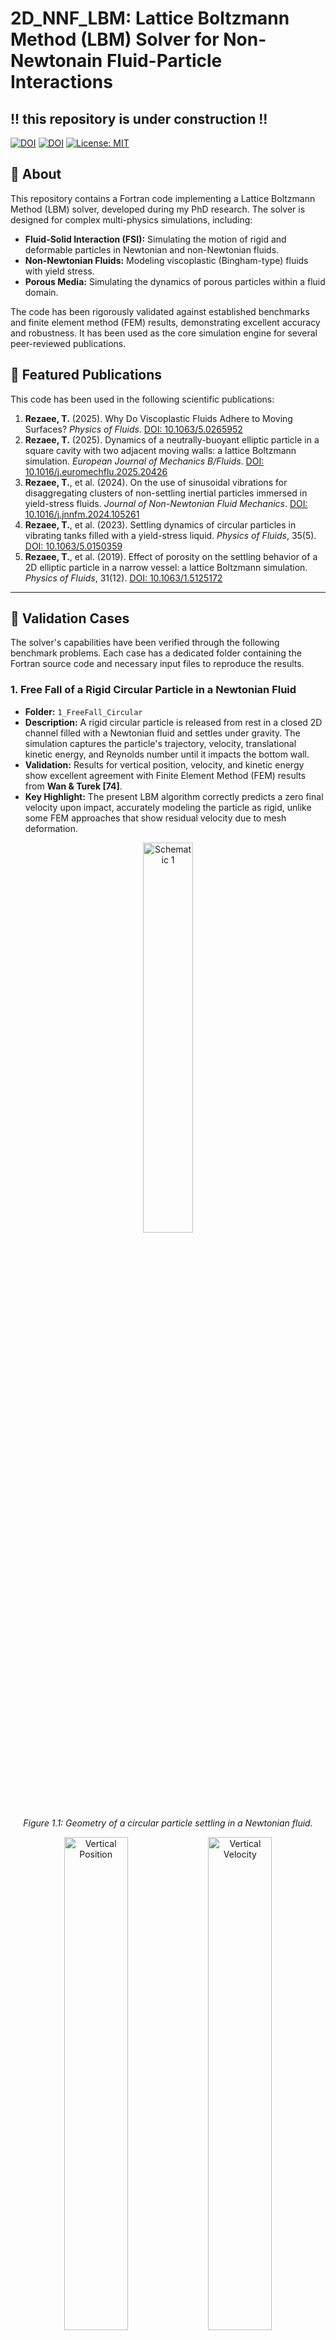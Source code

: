 # 2D_NNF_LBM: Lattice Boltzmann Method (LBM) Solver for Non-Newtonain Fluid-Particle Interactions
## !! this repository is under construction !!

[![DOI](https://img.shields.io/badge/DOI-10.1063%2F5.0265952-blue)](https://doi.org/10.1063/5.0265952)
[![DOI](https://img.shields.io/badge/DOI-10.1016%2Fj.euromechflu.2025.20426-blue)](https://doi.org/10.1016/j.euromechflu.2025.20426)
[![License: MIT](https://img.shields.io/badge/License-MIT-yellow.svg)](https://opensource.org/licenses/MIT)

## 📖 About

This repository contains a Fortran code implementing a Lattice Boltzmann Method (LBM) solver, developed during my PhD research. The solver is designed for complex multi-physics simulations, including:

*   **Fluid-Solid Interaction (FSI):** Simulating the motion of rigid and deformable particles in Newtonian and non-Newtonian fluids.
*   **Non-Newtonian Fluids:** Modeling viscoplastic (Bingham-type) fluids with yield stress.
*   **Porous Media:** Simulating the dynamics of porous particles within a fluid domain.

The code has been rigorously validated against established benchmarks and finite element method (FEM) results, demonstrating excellent accuracy and robustness. It has been used as the core simulation engine for several peer-reviewed publications.

## 🎯 Featured Publications

This code has been used in the following scientific publications:

1.  **Rezaee, T.** (2025). Why Do Viscoplastic Fluids Adhere to Moving Surfaces? *Physics of Fluids*. [DOI: 10.1063/5.0265952](https://doi.org/10.1063/5.0265952)
2.  **Rezaee, T.** (2025). Dynamics of a neutrally-buoyant elliptic particle in a square cavity with two adjacent moving walls: a lattice Boltzmann simulation. *European Journal of Mechanics B/Fluids*. [DOI: 10.1016/j.euromechflu.2025.20426](https://doi.org/10.1016/j.euromechflu.2025.20426)
3.  **Rezaee, T.**, et al. (2024). On the use of sinusoidal vibrations for disaggregating clusters of non-settling inertial particles immersed in yield-stress fluids. *Journal of Non-Newtonian Fluid Mechanics*. [DOI: 10.1016/j.jnnfm.2024.105261](https://doi.org/10.1016/j.jnnfm.2024.105261)
4.  **Rezaee, T.**, et al. (2023). Settling dynamics of circular particles in vibrating tanks filled with a yield-stress liquid. *Physics of Fluids*, 35(5). [DOI: 10.1063/5.0150359](https://doi.org/10.1063/5.0150359)
5.  **Rezaee, T.**, et al. (2019). Effect of porosity on the settling behavior of a 2D elliptic particle in a narrow vessel: a lattice Boltzmann simulation. *Physics of Fluids*, 31(12). [DOI: 10.1063/1.5125172](https://doi.org/10.1063/1.5125172)

---

## 🧪 Validation Cases

The solver's capabilities have been verified through the following benchmark problems. Each case has a dedicated folder containing the Fortran source code and necessary input files to reproduce the results.

### 1. Free Fall of a Rigid Circular Particle in a Newtonian Fluid
*   **Folder:** `1_FreeFall_Circular`
*   **Description:** A rigid circular particle is released from rest in a closed 2D channel filled with a Newtonian fluid and settles under gravity. The simulation captures the particle's trajectory, velocity, translational kinetic energy, and Reynolds number until it impacts the bottom wall.
*   **Validation:** Results for vertical position, velocity, and kinetic energy show excellent agreement with Finite Element Method (FEM) results from **Wan & Turek [74]**.
*   **Key Highlight:** The present LBM algorithm correctly predicts a zero final velocity upon impact, accurately modeling the particle as rigid, unlike some FEM approaches that show residual velocity due to mesh deformation.

<p align="center">
  <img src="./media/image1.jpeg" alt="Schematic 1" width="40%">
  <br>
  <em>Figure 1.1: Geometry of a circular particle settling in a Newtonian fluid.</em>
</p>

<p align="center">
  <img src="media/image2.jpeg" alt="Vertical Position" width="45%">
  <img src="media/image3.jpeg" alt="Vertical Velocity" width="45%">
  <br>
  <em>Figure 1.2: Time history of vertical position (left) and vertical velocity (right).</em>
</p>

---

### 2. Interaction of Two Settling Particles in a Newtonian Fluid
*   **Folder:** `2_TwoParticle_Interaction`
*   **Description:** This case tests the implemented force scheme by simulating the interaction and drafting-kissing-tumbling (DKT) dynamics of two settling circular particles in a Newtonian fluid.
*   **Validation:** The time histories of vertical/horizontal position and velocity for both particles match well with the FEM results of **Wan & Turek [74]**.
*   **Key Highlight:** The LBM solver successfully captures the complex interaction where the trailing particle (P1) catches up and collides with the leading particle (P2) due to reduced drag in its wake.

<p align="center">
  <img src="media/image6.jpg" alt="Schematic 2" width="40%">
  <br>
  <em>Figure 2.1: Geometry of two circular particles settling in a Newtonian fluid.</em>
</p>

<p align="center">
  <img src="media/image8.jpeg" alt="Vertical Pos 2P" width="45%">
  <img src="media/image9.jpeg" alt="Horizontal Pos 2P" width="45%">
  <br>
  <em>Figure 2.2: Time history of vertical (a) and horizontal (b) positions for the two interacting particles. (Solid lines: Present LBM, Symbols: Wan & Turek [74]).</em>
</p>

---

### 3. Sedimentation of Multiple Particles in a 2D Closed Cavity
*   **Folder:** `3_MultiParticle_Sedimentation`
*   **Description:** This case evaluates the solver's ability to handle a large number of particles. 504 circular particles are released from rest in a closed 2D cavity.
*   **Validation:** The overall sedimentation process and the formation of two vortices near the side walls are consistent with the finite difference results of **Glowinski et al. [71]**.
*   **Key Highlight:** The solver efficiently manages multi-body interactions and collision dynamics in a dense system.

<p align="center">
  <img src="media/image12.png" alt="Multi Particle t0" width="30%">
  <img src="media/image13.png" alt="Multi Particle t1" width="30%">
  <img src="media/image14.png" alt="Multi Particle t2" width="30%">
  <br>
  <em>Figure 3.1: Instantaneous positions of particles at different times during multi-particle sedimentation.</em>
</p>

---

### 4. Oscillating Circular Particle in a Stationary Fluid
*   **Folder:** `4_Oscillating_Particle`
*   **Description:** A circular particle oscillates horizontally with a prescribed velocity in a stationary Newtonian fluid at a high Reynolds number (Re=100) and Keulegan-Carpenter number (KC=5).
*   **Validation:** The computed drag coefficient history and velocity profiles in the domain show excellent agreement with numerical and experimental data from **Dütsch et al. [75]**.
*   **Key Highlight:** This case underscores the critical importance of including the **internal mass (or added mass)** effect in the momentum exchange calculation for unsteady flows. Neglecting it leads to significant errors in the predicted force on the body.

<p align="center">
  <img src="media/image21.jpeg" alt="Schematic Oscillating" width="50%">
  <br>
  <em>Figure 4.1: Geometry of an oscillating particle in a stationary fluid.</em>
</p>

<p align="center">
  <img src="media/image22.jpeg" alt="Drag Coefficient Osc" width="60%">
  <br>
  <em>Figure 4.2: Time history of the drag coefficient (Re=100, KC=5).</em>
</p>

---

### 5. Drag on a Particle in Creeping Flow of a Yield-Stress Fluid
*   **Folder:** `5_YieldStress_Drag`
*   **Description:** The drag force on a stationary circular particle in a creeping flow of a Bingham-Papanastasiou fluid is computed for a wide range of Bingham numbers (Bn) and channel confinement ratios (H/D).
*   **Validation:** The computed drag coefficients show remarkable agreement with Finite Element Method results from **Mitsoulis [76]**.
*   **Key Highlight:** The solver reliably computes forces in yield-stress fluids. Results show that drag becomes independent of channel confinement for Bn ≥ 10 and increases sharply with Bn.

<p align="center">
  <img src="media/image31.jpeg" alt="Schematic Yield Stress Drag" width="70%">
  <br>
  <em>Figure 5.1: Geometry for drag on a particle in creeping flow of a yield-stress fluid.</em>
</p>

<p align="center">
  <img src="media/image32.jpeg" alt="Drag Coefficient Yield" width="50%">
  <br>
  <em>Figure 5.2: Drag coefficient on a particle in Bingham plastic creeping flow. (Lines: Present LBM, Symbols: FEM [76]).</em>
</p>

---

### 6. Free Fall of a Rigid Particle in a Yield-Stress Fluid
*   **Folder:** `6_FreeFall_YieldStress`
*   **Description:** A rigid circular particle settles under gravity in a 2D channel filled with a Bingham fluid. The terminal velocity and settling behavior are investigated for different yield numbers (Y).
*   **Validation:** The time history of the settling velocity for a specific yield number (Y=0.033) agrees well with the results of **Wachs & Frigaard [77]**, who used an Augmented Lagrangian (AL) with Distributed Lagrange Multiplier/Fictitious Domain (DLM/FD) method.
*   **Key Highlight:** Confirms the solver's capability to handle fully coupled fluid-particle dynamics in complex non-Newtonian fluids.

<p align="center">
  <img src="media/image33.jpeg" alt="Settling Velocity Yield" width="50%">
  <br>
  <em>Figure 6.1: Time history of settling velocity in a yield-stress fluid for Y=0.033.</em>
</p>

---

### 7. Settling of an Impermeable Elliptic Porous Particle in a Newtonian Fluid
*   **Folder:** `7_Porous_Elliptic`
*   **Description:** The trajectory of an impermeable elliptic particle settling in a narrow channel is simulated, with initial conditions both on and off the channel centerline.
*   **Validation:** The particle's settling path in both wide (β=4) and narrow (β=16/13) channels is in excellent agreement with the results of **Xia et al. [78]** and **Zhou et al. [79]**.
*   **Key Highlight:** Validates the porous media module. The particle is modeled as effectively impermeable by using very low porosity (ε=0.1) and Darcy number (Da=10⁻⁶).

<p align="center">
  <img src="media/image34.png" alt="Porous Wide Channel" width="45%">
  <img src="media/image35.png" alt="Porous Narrow Channel 1" width="45%">
  <br>
  <em>Figure 7.1: Comparison of particle trajectory with Xia et al. [78] for an impermeable particle in a wide channel (left) and a narrow channel (right).</em>
</p>

---

### 8. Circular Porous Particle in a Fluid between Two Moving Plates
*   **Folder:** `8_Porous_ShearFlow`
*   **Description:** A stationary circular porous particle is placed in a channel where the top and bottom walls move with a constant velocity, creating a shear flow.
*   **Validation:** The velocity profiles along two cross-sections (A-A and B-B) through the domain show perfect agreement with the numerical results of **Pepona & Favier [80]**.
*   **Key Highlight:** Further confirms the accuracy of the porous media solver for different flow configurations.

<p align="center">
  <img src="media/image38.jpeg" alt="Schematic Porous Shear" width="70%">
  <br>
  <em>Figure 8.1: Geometry for a porous particle in shear flow between two moving plates.</em>
</p>

<p align="center">
  <img src="media/image39.png" alt="Velocity Profile A-A" width="45%">
  <img src="media/image40.png" alt="Velocity Profile B-B" width="45%">
  <br>
  <em>Figure 8.2: Velocity profile comparison along cross-section A-A (left) and B-B (right). (Lines: Present LBM, Symbols: Pepona & Favier [80]).</em>
</p>

---

## 🚀 Getting Started

1.  **Navigate** to the folder of the validation case you are interested in.
2.  **Compile** the Fortran source file using a standard Fortran compiler (e.g., `gfortran`).
    ```bash
    gfortran -O3 -o lbm_solver main.f90
    ```
3.  **Run** the executable.
    ```bash
    ./lbm_solver
    ```
4.  The code will generate output files (which should be post-processesed by python or Tecplot) in the folder.

## 📄 License

This project is licensed under the MIT License.

